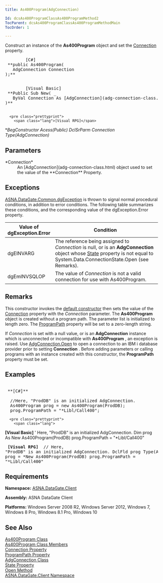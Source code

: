 ```yaml
---
title: As400Program(AdgConnection)

Id: dcsAs400ProgramClassAs400ProgramMethod2
TocParent: dcsAs400ProgramClassAs400ProgramMethodMain
TocOrder: 1

---
```


Construct an instance of the **As400Program** object and set the [ Connection](as400program-class-connection-property.html) property.
<pre>
        <span class="lang">[C#]</span>
 **public As400Program(
   AdgConnection Connection
);** 
      </pre>
<pre>
        <span class="lang">[Visual Basic] </span>
 **Public Sub New( _
   ByVal Connection As [AdgConnection](adg-connection-class.html) _
)** 
      </pre>
      <pre class="prettyprint">
        <span class="lang">[Visual RPG]</span>
 **BegConstructor Acess(*Public)
   DclSrParm Connection Type(AdgConnection)** 
      </pre>

## Parameters

<dl>
        <dt>
          <span> *Connection* 
          </span>
        </dt>
        <dd>An [AdgConnection](adg-connection-class.html) object used to 
			set the value of the **Connection**  Property.</dd>
</dl>

## Exceptions

[ASNA.DataGate.Common.dgException](dgexception-class.html) is thrown to signal normal procedural conditions, in addition to error conditions. The following table summarizes these conditions, and the corresponding value of the dgException.Error property.
<br />



| Value of 							<br /> 							dgException.Error | Condition |
| ---- | ---- |
| dgEINVARG | The reference being assigned to *Connection* is null, or is an **AdgConnection** object whose [State](adg-connection-class-state-property.html) property is not equal to System.Data.ConnectionState.Open (see Remarks). |
| dgEmINVSQLOP | The value of *Connection* is not a valid connection for use with As400Program. |



## Remarks

This constructor invokes the [default constructor](as400program-class-as400program-method1.html) then sets the value of the [ Connection](as400program-class-connection-property.html) property with the *Connection* parameter. The **As400Program** object is created without a program path. The parameter list is initialized to length zero. The [ ProgramPath](as400program-class-program-path-property.html) property will be set to a zero-length string.

If *Connection* is set with a null value, or is an **AdgConnection** instance which is unconnected or incompatible with **As400Program** , an exception is raised. Use [ AdgConnection.Open](adg-connection-class-open-method.html) to open a connection to an IBM i database provider prior to setting **Connection** . Before adding parameters or calling programs with an instance created with this constructor, the **ProgramPath** property must be set.
## Examples

<pre class="prettyprint">
        <span class="lang">
 **[C#]** 
        </span>
  //Here, "ProdDB" is an initialized AdgConnection.
  As400Program prog = new As400Program(ProdDB);
  prog.ProgramPath = "*Libl/Call400";</pre>
      <pre class="prettyprint">
        <span class="lang">
 **[Visual Basic]** 
        </span>
  ' Here, "ProdDB" is an initialized AdgConnection.
  Dim prog As New As400Program(ProdDB)
  prog.ProgramPath = "*Libl/Call400"</pre>
      <pre class="prettyprint">
        <span class="lang">
 **[Visual RPG]** 
        </span>
  // Here, "ProdDB" is an initialized AdgConnection.
  DclFld prog Type(As400Program)
  prog = *New As400Program(ProdDB)
  prog.ProgramPath = "*Libl/Call400"</pre>

## Requirements

**Namespace:** [ASNA.DataGate.Client](datagate-client-namespace.html) 

**Assembly:** ASNA DataGate Client

**Platforms:** Windows Server 2008 R2, Windows Server 2012, Windows 7, Windows 8 Pro, Windows 8.1 Pro, Windows 10
## See Also


[As400Program Class](as400program-class.html)
      <br />
[As400Program Class Members](as400program-members.html)
      <br />
[Connection Property](as400program-class-connection-property.html)
      <br />
[ProgramPath Property](as400program-class-program-path-property.html)
      <br />
[AdgConnection Class](adg-connection-class.html)
      <br />
[State Property](adg-connection-class-state-property.html)
      <br />
[Open Method](adg-connection-class-open-method.html)
      <br />
[ASNA.DataGate.Client Namespace](datagate-client-namespace.html)

